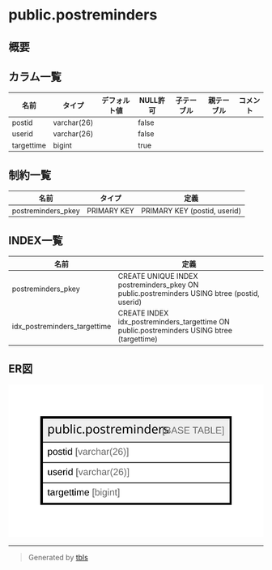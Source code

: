 # public.postreminders

## 概要

## カラム一覧

| 名前         | タイプ         | デフォルト値       | NULL許可   | 子テーブル      | 親テーブル      | コメント     |
| ---------- | ----------- | ------------ | -------- | ---------- | ---------- | -------- |
| postid     | varchar(26) |              | false    |            |            |          |
| userid     | varchar(26) |              | false    |            |            |          |
| targettime | bigint      |              | true     |            |            |          |

## 制約一覧

| 名前                 | タイプ         | 定義                           |
| ------------------ | ----------- | ---------------------------- |
| postreminders_pkey | PRIMARY KEY | PRIMARY KEY (postid, userid) |

## INDEX一覧

| 名前                           | 定義                                                                                          |
| ---------------------------- | ------------------------------------------------------------------------------------------- |
| postreminders_pkey           | CREATE UNIQUE INDEX postreminders_pkey ON public.postreminders USING btree (postid, userid) |
| idx_postreminders_targettime | CREATE INDEX idx_postreminders_targettime ON public.postreminders USING btree (targettime)  |

## ER図

![er](public.postreminders.svg)

---

> Generated by [tbls](https://github.com/k1LoW/tbls)
